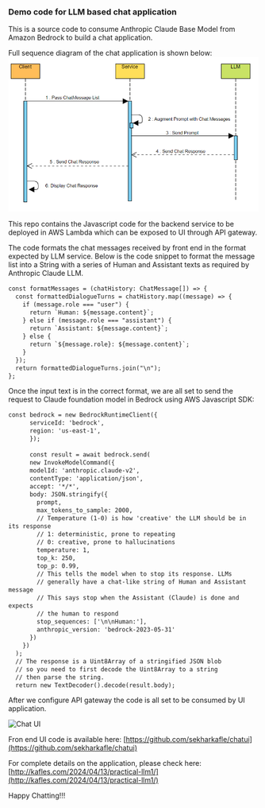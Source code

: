 ### Demo code for LLM based chat application
This is a source code to consume Anthropic Claude Base Model from Amazon Bedrock to build a chat application.

Full sequence diagram of the chat application is shown below: 
![Chat App Sequence Diagram](chat-arch.png)

This repo contains the Javascript code for the backend service to be deployed in AWS Lambda which can be exposed to UI through API gateway.

The code formats the chat messages received by front end in the format expected by LLM service. Below is the code snippet to format the message list into a String with a series of Human and Assistant texts as required by Anthropic Claude LLM. 

```
const formatMessages = (chatHistory: ChatMessage[]) => {
  const formattedDialogueTurns = chatHistory.map((message) => {
    if (message.role === "user") {
      return `Human: ${message.content}`;
    } else if (message.role === "assistant") {
      return `Assistant: ${message.content}`;
    } else {
      return `${message.role}: ${message.content}`;
    }
  });
  return formattedDialogueTurns.join("\n");
};

```

Once the input text is in the correct format, we are all set to send the request to Claude foundation model in Bedrock using AWS Javascript SDK: 

```
const bedrock = new BedrockRuntimeClient({
      serviceId: 'bedrock',
      region: 'us-east-1',
      });

      const result = await bedrock.send(
      new InvokeModelCommand({
      modelId: 'anthropic.claude-v2',
      contentType: 'application/json',
      accept: '*/*',
      body: JSON.stringify({
        prompt,
        max_tokens_to_sample: 2000,
        // Temperature (1-0) is how 'creative' the LLM should be in its response
        // 1: deterministic, prone to repeating
        // 0: creative, prone to hallucinations
        temperature: 1,
        top_k: 250,
        top_p: 0.99,
        // This tells the model when to stop its response. LLMs
        // generally have a chat-like string of Human and Assistant message
        // This says stop when the Assistant (Claude) is done and expects
        // the human to respond
        stop_sequences: ['\n\nHuman:'],
        anthropic_version: 'bedrock-2023-05-31'
      })
    })
  );
  // The response is a Uint8Array of a stringified JSON blob
  // so you need to first decode the Uint8Array to a string
  // then parse the string.
  return new TextDecoder().decode(result.body);
  ```


After we configure API gateway the code is all set to be consumed by UI application.


![Chat UI](/assets/chat-screen.PNG)

Fron end UI code is available here:  [https://github.com/sekharkafle/chatui](https://github.com/sekharkafle/chatui)

For complete details on the application, please check here: [http://kafles.com/2024/04/13/practical-llm1/](http://kafles.com/2024/04/13/practical-llm1/)

Happy Chatting!!!

